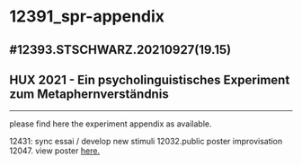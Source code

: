 # 12391_spr-appendix

#12393.STSCHWARZ.20210927(19.15)
--------------------------------
## HUX 2021 - Ein psycholinguistisches Experiment zum Metaphernverständnis
-------------------------------------------------------------------------
please find here the experiment appendix as available.

12431: sync essai / develop new stimuli
12032.public
poster improvisation
12047.
view poster [here.](https://esteeschwarz.github.io/12431_hux2021-appendix/) 